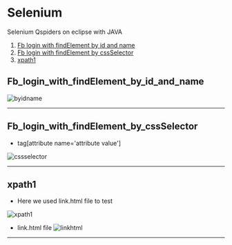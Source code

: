 # Selenium
Selenium Qspiders on eclipse with JAVA


1.  [Fb login with findElement by id and name](#Fb_login_with_findElement_by_id_and_name)
2.  [Fb login with findElement by cssSelector](#Fb_login_with_findElement_by_cssSelector)
3.  [xpath1](#xpath1)


## Fb_login_with_findElement_by_id_and_name

![byidname](https://user-images.githubusercontent.com/88243315/183301543-461357b2-a43c-4cac-b1e8-b26280feb44c.png)


********************************************************
## Fb_login_with_findElement_by_cssSelector
- tag[attribute name='attribute value']

![cssselector](https://user-images.githubusercontent.com/88243315/183301536-42550764-13a1-45dc-aafd-32a8a36e79dc.png)


***************************************************************
## xpath1
- Here we used link.html file to test

![xpath1](https://user-images.githubusercontent.com/88243315/183301525-5aba36e7-e525-452d-b421-6cc29890ab55.png)

- link.html file
![linkhtml](https://user-images.githubusercontent.com/88243315/183301642-8c39b684-cfa0-42fe-b463-5263d93c4d9f.png)

***************************************************************
